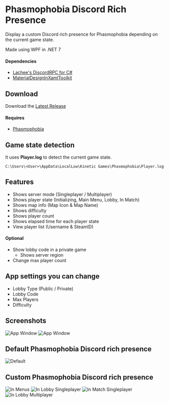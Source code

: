 # Phasmophobia Discord Rich Presence
Display a custom Discord rich presence for Phasmophobia depending on the current game state.

Made using WPF in .NET 7

#### Dependencies
- [Lachee's DiscordRPC for C#](https://github.com/Lachee/discord-rpc-csharp)<br>
- [MaterialDesignInXamlToolkit](https://github.com/MaterialDesignInXAML/MaterialDesignInXamlToolkit)

## Download
Download the [Latest Release](https://github.com/ZehsTeam/PhasmophobiaDiscordRPC/releases)

#### Requires
- [Phasmophobia](https://store.steampowered.com/app/739630/Phasmophobia/)

## Game state detection

It uses **Player.log** to detect the current game state.
```
C:\Users\<User>\AppData\LocalLow\Kinetic Games\Phasmophobia\Player.log
```

## Features

- Shows server mode (Singleplayer / Multiplayer)
- Shows player state (Initializing, Main Menu, Lobby, In Match)
- Shows map info (Map Icon & Map Name)
- Shows difficulty
- Shows player count
- Shows elapsed time for each player state
- View player list (Username & SteamID)

#### Optional
- Show lobby code in a private game
  - Shows server region
- Change max player count

## App settings you can change
- Lobby Type (Public / Private)
- Lobby Code
- Max Players
- Difficulty

## Screenshots
![App Window](https://i.imgur.com/zNgQfXA.png?raw=true)
![App Window](https://i.imgur.com/q3fb69j.png?raw=true)

## Default Phasmophobia Discord rich presence<be>
![Default](https://i.imgur.com/bRYOoxi.png?raw=true)

## Custom Phasmophobia Discord rich presence<br>
![In Menus](https://i.imgur.com/cWVDidl.png?raw=true)
![In Lobby Singleplayer](https://i.imgur.com/flXtT3h.png?raw=true)
![In Match Singleplayer](https://i.imgur.com/jD4CkAL.png?raw=true)
![In Lobby Multiplayer](https://i.imgur.com/LvPTykr.png?raw=true)
